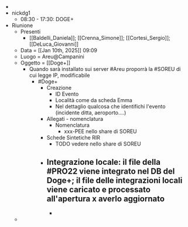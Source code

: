 -
- nickdg1
	- 08:30 - 17:30: DOGE+
- Riunione
	- Presenti
		- [[Baldelli_Daniela]]; [[Crenna_Simone]]; [[Cortesi_Sergio]]; [[DeLuca_Giovanni]]
	- Data =  [[Jan 10th, 2025]] 09:09
	- Luogo = Areu@Campanini
	- Oggetto = [[Doge+]]
		- Quando sarà installato sui server #Areu proporrà la #SOREU di cui legge IP, modificabile
			- #Doge+
				- Creazione
					- ID Evento
					- Località come da scheda Emma
					- Nel dettaglio qualcosa che identifichi l'evento (incidente ditta, aeroporto....)
				- Allegati - nomenclatura
					- Nomenclatura
						- xxx-PEE nello share di SOREU
				- Schede Sintetiche RIR
					- TODO vedere nello share di SOREU
				- Integrazione locale: il file della #PRO22 viene integrato nel DB del Doge+; il file delle integrazioni locali viene caricato e processato all'apertura x averlo aggiornato
					-
					-
	-